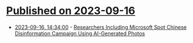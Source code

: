 # [Published on 2023-09-16](index.md)

* [2023-09-16, 14:34:00](https://slashdot.org/story/23/09/16/0131254/researchers-including-microsoft-spot-chinese-disinformation-campaign-using-ai-generated-photos?utm_source=rss1.0mainlinkanon&utm_medium=feed) - [Researchers Including Microsoft Spot Chinese Disinformation Campaign Using AI-Generated Photos](https://slashdot.org/story/23/09/16/0131254/researchers-including-microsoft-spot-chinese-disinformation-campaign-using-ai-generated-photos?utm_source=rss1.0mainlinkanon&utm_medium=feed)
